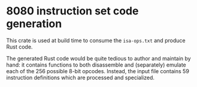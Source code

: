 # 8080 instruction set code generation

This crate is used at build time to consume the `isa-ops.txt` and produce Rust
code.

The generated Rust code would be quite tedious to author and maintain by hand:
it contains functions to both disassemble and (separately) emulate each of the
256 possible 8-bit opcodes. Instead, the input file contains 59 instruction
definitions which are processed and specialized.
